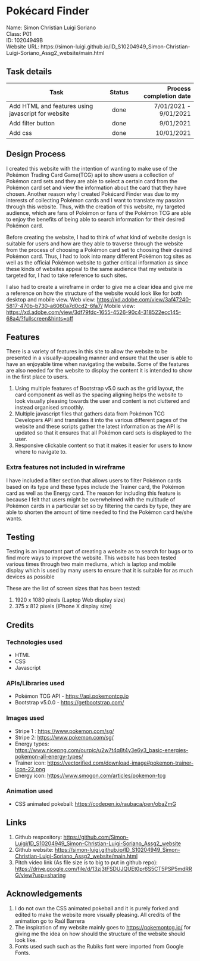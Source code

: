 <h1>Pokécard Finder</h1>
Name: Simon Christian Luigi Soriano<br />
Class: P01<br />
ID: 10204949B<br />
Website URL: https://simon-luigi.github.io/ID_S10204949_Simon-Christian-Luigi-Soriano_Assg2_website/main.html<br/>

<h2>Task details</h2>
  
| Task        | Status           | Process completion date  |
| ------------- |:-------------:| -----:|
| Add HTML and features using javascript for website      | done | 7/01/2021 - 9/01/2021|
| Add filter button    | done | 9/01/2021|
| Add css    | done | 10/01/2021|

<h2>Design Process</h2>
  
I created this website with the intention of wanting to make use of the Pokémon Trading Card Game(TCG) api to show users a collection of Pokémon card sets and they are able to select a certain card from the Pokémon card set and view the information about the card that they have chosen. Another reason why I created Pokécard Finder was due to my interests of collecting Pokémon cards and I want to translate my passion through this website. Thus, with the creation of this website, my targeted audience, which are fans of Pokémon or fans of the Pokémon TCG  are able to enjoy the benefits of being able to search information for their desired Pokémon card. 

Before creating the website, I had to think of what kind of website design is suitable for users and how are they able to traverse through the website from the process of choosing a Pokémon card set to choosing their desired Pokémon card. Thus, I had to look into many different Pokémon tcg sites as well as the official Pokémon website to gather critical information as since these kinds of websites appeal to the same audience that my website is targeted for, I had to take reference to such sites. 

I also had to create a wireframe in order to give me a clear idea and give me a reference on how the structure of the website would look like for both desktop and mobile view.
Web view: https://xd.adobe.com/view/3af47240-5817-470b-b730-a6060a7d0cd2-6fa7/
Mobile view: https://xd.adobe.com/view/3df79fdc-1655-4526-90c4-318522ecc145-68a4/?fullscreen&hints=off


<h2>Features</h2>
  
There is a variety of features in this site to allow the website to be presented in a visually-appealing manner and ensure that the user is able to have an enjoyable time when navigating the website. Some of the features are also needed for the website to display the content it is intended to show in the first place to users.

1. Using multiple features of Bootstrap v5.0 such as the grid layout, the card component as well as the spacing aligning helps the website to look visually pleasing towards the user and content is not cluttered and instead organised smoothly.
2. Multiple javascript files that gathers data from Pokémon TCG Developers API and translates it into the various different pages of the website and these scripts gather the latest information as the API is updated so that it ensures that all Pokémon card sets is displayed to the user.
3. Responsive clickable content so that it makes it easier for users to know where to navigate to.

<h3>Extra features not included in wireframe</h3>
  
I have included a filter section that allows users to filter Pokémon cards based on its type and these types include the Trainer card, the Pokémon card as well as the Energy card. The reason for including this feature is because I felt that users might be overwhelmed with the multitude of Pokémon cards in a particular set so by filtering the cards by type, they are able to shorten the amount of time needed to find the Pokémon card he/she wants.
  
<h2>Testing</h2>
  
Testing is an important part of creating a website as to search for bugs or to find more ways to improve the website. This website has been tested various times through two main mediums, which is laptop and mobile display which is used by many users to ensure that it is suitable for as much devices as possible

These are the list of screen sizes that has been tested:
1. 1920 x 1080 pixels (Laptop Web display size)
3. 375 x 812 pixels (IPhone X display size)
  
<h2>Credits</h2>

<h3>Technologies used</h3>

* HTML 
* CSS
* Javascript

<h3>APIs/Libraries used</h3>

* Pokémon TCG API - https://api.pokemontcg.io
* Bootstrap v5.0.0 - https://getbootstrap.com/

<h3>Images used</h3>

* Stripe 1 : https://www.pokemon.com/sg/
* Stripe 2: https://www.pokemon.com/sg/
* Energy types: https://www.nicepng.com/ourpic/u2w7t4q8t4y3e6y3_basic-energies-pokemon-all-energy-types/
* Trainer icon: https://vectorified.com/download-image#pokemon-trainer-icon-22.png
* Energy icon: https://www.smogon.com/articles/pokemon-tcg

<h3>Animation used</h3>

* CSS animated pokeball: https://codepen.io/raubaca/pen/obaZmG

<h2>Links</h2>

1. Github respository: https://github.com/Simon-Luigi/ID_S10204949_Simon-Christian-Luigi-Soriano_Assg2_website
2. Github website: https://simon-luigi.github.io/ID_S10204949_Simon-Christian-Luigi-Soriano_Assg2_website/main.html
3. Pitch video link (As file size is to big to put in github repo): https://drive.google.com/file/d/13zj3tFSDUJQUEt0pr6S5CT5PSP5mdRRG/view?usp=sharing 

<h2>Acknowledgements</h2>

1. I do not own the CSS animated pokeball and it is purely forked and edited to make the website more visually pleasing. All credits of the animation go to Raúl Barrera
2. The inspiration of my website mainly goes to https://pokemontcg.io/ for giving me the idea on how should the structure of the website should look like.
3. Fonts used such such as the Rubiks font were imported from Google Fonts.
